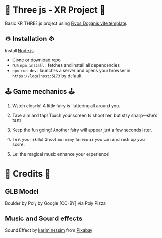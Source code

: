 # 👾 Three js - XR Project 👾

Basic XR THREE.js project using [Fivos Doganis vite template](https://github.com/fdoganis/three_vite_xr).

## ⚙️ Installation ⚙️

Install [Node.js](https://nodejs.org)

- Clone or download repo
- run `npm install` : fetches and install all dependencies
- `npm run dev` : launches a server and opens your browser in `https://localhost:5173` by default

## 🕹️ Game mechanics 🕹️

1. Watch closely! A little fairy is fluttering all around you.

2. Take aim and tap! Touch your screen to shoot her, but stay sharp—she’s fast!

3. Keep the fun going! Another fairy will appear just a few seconds later.

4. Test your skills! Shoot as many fairies as you can and rack up your score.

5. Let the magical music enhance your experience!

# 📑 Credits 📑

## GLB Model

Boulder by Poly by Google [CC-BY] via Poly Pizza

## Music and Sound effects

Sound Effect by <a href="https://pixabay.com/users/karim-nessim-40448081/?utm_source=link-attribution&utm_medium=referral&utm_campaign=music&utm_content=260274">karim nessim</a> from <a href="https://pixabay.com/sound-effects//?utm_source=link-attribution&utm_medium=referral&utm_campaign=music&utm_content=260274">Pixabay</a>
